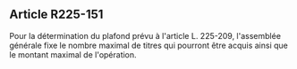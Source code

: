 Article R225-151
----
Pour la détermination du plafond prévu à l'article L. 225-209, l'assemblée
générale fixe le nombre maximal de titres qui pourront être acquis ainsi que le
montant maximal de l'opération.
